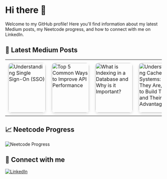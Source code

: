 # Hi there 👋

Welcome to my GitHub profile! Here you'll find information about my latest Medium posts, my Neetcode progress, and how to connect with me on LinkedIn.

## 📖 Latest Medium Posts
<!-- BLOG-POST-THUMBNAILS:START -->
<table><tr>
  <td style="padding: 10px;">
    <a href="https://medium.com/@jain.yash1909/understanding-single-sign-on-sso-ca7aae32bdcd?source=rss-572bb85fdb------2" style="text-decoration: none; color: inherit; display: inline-block; width: 120px; height: 160px; position: relative;">
      <img src="https://miro.medium.com/v2/resize:fit:712/1*yiw8smZDlNLmGgDyzWXdQg.png" alt="Understanding Single Sign-On (SSO)" style="width: 100%; height: 100%; border-radius: 10px; box-shadow: 0 4px 8px rgba(0,0,0,0.1); transition: transform 0.2s;">
    </a>
  </td>
  <td style="padding: 10px;">
    <a href="https://medium.com/@jain.yash1909/top-5-common-ways-to-improve-api-performance-c259860ba5d9?source=rss-572bb85fdb------2" style="text-decoration: none; color: inherit; display: inline-block; width: 120px; height: 160px; position: relative;">
      <img src="https://miro.medium.com/v2/resize:fit:1200/1*Y1Kc3-p3zOj2EgLRrdAE_w.png" alt="Top 5 Common Ways to Improve API Performance" style="width: 100%; height: 100%; border-radius: 10px; box-shadow: 0 4px 8px rgba(0,0,0,0.1); transition: transform 0.2s;">
    </a>
  </td>
  <td style="padding: 10px;">
    <a href="https://medium.com/@jain.yash1909/what-is-indexing-in-a-database-and-why-is-it-important-7d8b686c9efa?source=rss-572bb85fdb------2" style="text-decoration: none; color: inherit; display: inline-block; width: 120px; height: 160px; position: relative;">
      <img src="https://miro.medium.com/v2/resize:fit:1087/1*1y9MLt5YWL4dnytIRuMObA.png" alt="What is Indexing in a Database and Why is it Important?" style="width: 100%; height: 100%; border-radius: 10px; box-shadow: 0 4px 8px rgba(0,0,0,0.1); transition: transform 0.2s;">
    </a>
  </td>
  <td style="padding: 10px;">
    <a href="https://medium.com/@jain.yash1909/understanding-cache-systems-what-they-are-how-to-build-them-and-their-advantages-39dc33cef69b?source=rss-572bb85fdb------2" style="text-decoration: none; color: inherit; display: inline-block; width: 120px; height: 160px; position: relative;">
      <img src="https://miro.medium.com/v2/resize:fit:998/1*99HRHh-fYdlnLuTtHjaIQg.png" alt="Understanding Cache Systems: What They Are, How to Build Them, and Their Advantages" style="width: 100%; height: 100%; border-radius: 10px; box-shadow: 0 4px 8px rgba(0,0,0,0.1); transition: transform 0.2s;">
    </a>
  </td>
  <td style="padding: 10px;">
    <a href="https://medium.com/@jain.yash1909/monolithic-vs-microservices-architecture-understanding-the-key-differences-7ddf328565d0?source=rss-572bb85fdb------2" style="text-decoration: none; color: inherit; display: inline-block; width: 120px; height: 160px; position: relative;">
      <img src="https://miro.medium.com/v2/resize:fit:1030/1*qCD-W51kRsI-PRqMtZsxmA.jpeg" alt="Monolithic vs. Microservices Architecture: Understanding the Key Differences" style="width: 100%; height: 100%; border-radius: 10px; box-shadow: 0 4px 8px rgba(0,0,0,0.1); transition: transform 0.2s;">
    </a>
  </td>
</tr></table>
<style>
  a:hover { transform: scale(1.05); }
  a:hover div { opacity: 1; }
</style>
<!-- BLOG-POST-THUMBNAILS:END -->

## 📈 Neetcode Progress
![Neetcode Progress](https://progress-bar.dev/56?title=completed&width=200)

## 🔗 Connect with me
[![LinkedIn](https://img.shields.io/badge/LinkedIn-Connect-blue)](https://www.linkedin.com/in/yash-jain-869144b1/)
